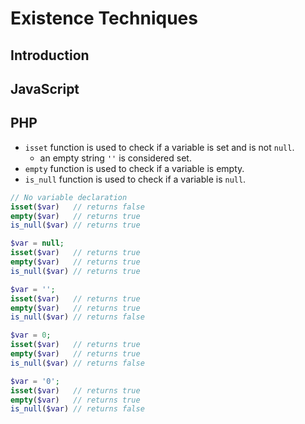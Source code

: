 # Existence Techniques

## Introduction



## JavaScript

## PHP

- `isset` function is used to check if a variable is set and is not `null`.
  - an empty string `''` is considered set.
- `empty` function is used to check if a variable is empty.
- `is_null` function is used to check if a variable is `null`.

```php +torchlight-php
// No variable declaration
isset($var)   // returns false
empty($var)   // returns true
is_null($var) // returns true

$var = null;
isset($var)   // returns true
empty($var)   // returns true
is_null($var) // returns true

$var = '';
isset($var)   // returns true
empty($var)   // returns true
is_null($var) // returns false

$var = 0;
isset($var)   // returns true
empty($var)   // returns true
is_null($var) // returns false

$var = '0';
isset($var)   // returns true
empty($var)   // returns true
is_null($var) // returns false
```


